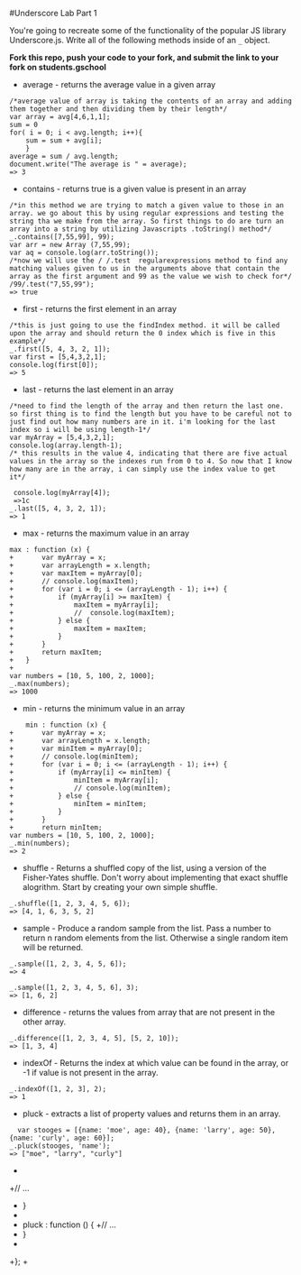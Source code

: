 #Underscore Lab Part 1

You're going to recreate some of the functionality of the popular JS library Underscore.js.  Write all of the following methods inside of an `_` object.

**Fork this repo, push your code to your fork, and submit the link to your fork on students.gschool**

* average - returns the average value in a given array

```
/*average value of array is taking the contents of an array and adding them together and then dividing them by their length*/
var array = avg[4,6,1,1];
sum = 0 
for( i = 0; i < avg.length; i++){
	sum = sum + avg[i];
	}
average = sum / avg.length;
document.write("The average is " = average);
=> 3
```

* contains - returns true is a given value is present in an array

```
/*in this method we are trying to match a given value to those in an array. we go about this by using regular expressions and testing the string tha we make from the array. So first things to do are turn an array into a string by utilizing Javascripts .toString() method*/
_.contains([7,55,99], 99);
var arr = new Array (7,55,99);
var aq = console.log(arr.toString());
/*now we will use the / /.test  regularexpressions method to find any matching values given to us in the arguments above that contain the array as the first argument and 99 as the value we wish to check for*/
/99/.test("7,55,99");
=> true
```

* first - returns the first element in an array

```
/*this is just going to use the findIndex method. it will be called upon the array and should return the 0 index which is five in this example*/
_.first([5, 4, 3, 2, 1]);
var first = [5,4,3,2,1];
console.log(first[0]);
=> 5
```

* last - returns the last element in an array

```
/*need to find the length of the array and then return the last one. so first thing is to find the length but you have to be careful not to just find out how many numbers are in it. i'm looking for the last index so i will be using length-1*/
var myArray = [5,4,3,2,1];
console.log(array.length-1);
/* this results in the value 4, indicating that there are five actual values in the array so the indexes run from 0 to 4. So now that I know how many are in the array, i can simply use the index value to get it*/

 console.log(myArray[4]);
 =>1c
_.last([5, 4, 3, 2, 1]);
=> 1
```

* max - returns the maximum value in an array


```
max : function (x) {
+		var myArray = x;
+		var arrayLength = x.length;
+		var maxItem = myArray[0];
+		// console.log(maxItem);
+		for (var i = 0; i <= (arrayLength - 1); i++) {
+			if (myArray[i] >= maxItem) {
+				maxItem = myArray[i];
+				//	console.log(maxItem);
+			} else {
+				maxItem = maxItem;
+			}
+		}
+		return maxItem;
+	}
+	
var numbers = [10, 5, 100, 2, 1000];
_.max(numbers);
=> 1000
```

* min - returns the minimum value in an array

```
	min : function (x) {
+		var myArray = x;
+		var arrayLength = x.length;
+		var minItem = myArray[0];
+		// console.log(minItem);
+		for (var i = 0; i <= (arrayLength - 1); i++) {
+			if (myArray[i] <= minItem) {
+				minItem = myArray[i];
+				// console.log(minItem);
+			} else {
+				minItem = minItem;
+			}
+		}
+		return minItem;
var numbers = [10, 5, 100, 2, 1000];
_.min(numbers);
=> 2
```

* shuffle - Returns a shuffled copy of the list, using a version of the Fisher-Yates shuffle.  Don't worry about implementing that exact shuffle alogrithm.  Start by creating your own simple shuffle.

```
_.shuffle([1, 2, 3, 4, 5, 6]);
=> [4, 1, 6, 3, 5, 2]
```


* sample - Produce a random sample from the list. Pass a number to return n random elements from the list. Otherwise a single random item will be returned.


```
_.sample([1, 2, 3, 4, 5, 6]);
=> 4

_.sample([1, 2, 3, 4, 5, 6], 3);
=> [1, 6, 2]
```

* difference - returns the values from array that are not present in the other array.

```
_.difference([1, 2, 3, 4, 5], [5, 2, 10]);
=> [1, 3, 4]
```

* indexOf - Returns the index at which value can be found in the array, or -1 if value is not present in the array.

```
_.indexOf([1, 2, 3], 2);
=> 1
```


* pluck - extracts a list of property values and returns them in an array.

```
  var stooges = [{name: 'moe', age: 40}, {name: 'larry', age: 50}, {name: 'curly', age: 60}];
_.pluck(stooges, 'name');
=> ["moe", "larry", "curly"]
```

+

+//		...
+	}
+	
+	pluck : function () {
+//		...
+	}
+	
+};
+
